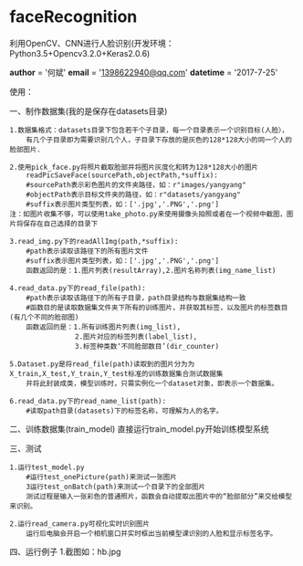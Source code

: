 ﻿# faceRecognition
利用OpenCV、CNN进行人脸识别(开发环境：Python3.5+Opencv3.2.0+Keras2.0.6)


__author__ = '何斌'
__email__ = '1398622940@qq.com'
__datetime__ = '2017-7-25'


使用：

一、制作数据集(我的是保存在datasets目录)

	1.数据集格式：datasets目录下包含若干个子目录，每一个目录表示一个识别目标(人脸），
		有几个子目录即为需要识别几个人，子目录下存放的是灰色的128*128大小的同一个人的脸部图片.

	2.使用pick_face.py将照片截取脸部并将图片灰度化和转为128*128大小的图片
		readPicSaveFace(sourcePath,objectPath,*suffix): 
		#sourcePath表示彩色图片的文件夹路径，如：r"images/yangyang"
		#objectPath表示目标文件夹的路径，如：r"datasets/yangyang"
		#suffix表示图片类型列表，如：['.jpg','.PNG','.png']
	注：如图片收集不够，可以使用take_photo.py来使用摄像头拍照或者在一个视频中截图，图片将保存在自己选择的目录下
		
	3.read_img.py下的readAllImg(path,*suffix):
		#path表示读取该路径下的所有图片文件
		#suffix表示图片类型列表，如：['.jpg','.PNG','.png']
		函数返回的是：1.图片列表(resultArray),2.图片名称列表(img_name_list)

	4.read_data.py下的read_file(path):
		#path表示读取该路径下的所有子目录，path目录结构与数据集结构一致
		#函数目的是读取数据集文件夹下所有的训练图片，并获取其标签，以及图片的标签数目(有几个不同的脸部图)
		函数返回的是：1.所有训练图片列表(img_list),
					2.图片对应的标签列表(label_list),
					3.标签种类数‘不同脸部数目’(dir_counter)

	5.Dataset.py是将read_file(path)读取到的图片分为为X_train,X_test,Y_train,Y_test标准的训练数据集合测试数据集
		并将此封装成类，模型训练时，只需实例化一个dataset对象，即表示一个数据集。

	6.read_data.py下的read_name_list(path):
		#读取path目录(datasets)下的标签名称，可理解为人的名字。
	
二、训练数据集(train_model)
	直接运行train_model.py开始训练模型系统

三、测试

	1.运行test_model.py
		#运行test_onePicture(path)来测试一张图片
		3运行test_onBatch(path)来测试一个目录下的全部图片
		测试过程是输入一张彩色的普通照片，函数会自动提取出图片中的“脸部部分”来交给模型来识别。

	2.运行read_camera.py可视化实时识别图片
		运行后电脑会开启一个相机窗口并实时框出当前模型课识别的人脸和显示标签名字。
四、运行例子
	1.截图如：hb.jpg	
	
